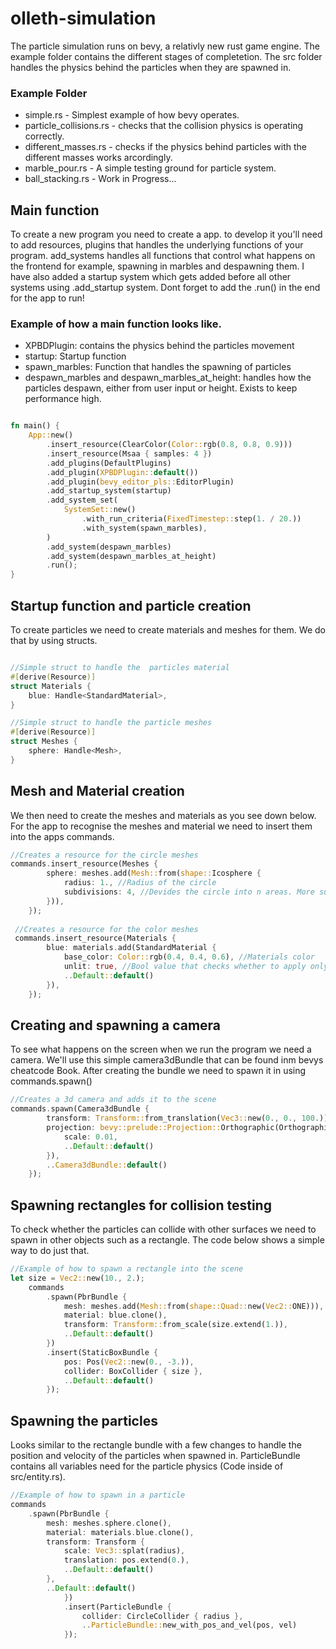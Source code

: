 # olleth-simulation
The particle simulation runs on bevy, a relativly new rust game engine. The example folder contains the different stages of completetion. The src folder handles the physics behind the particles when they are spawned in.

### Example Folder
* simple.rs - Simplest example of how bevy operates.
* particle_collisions.rs - checks that the collision physics is operating correctly.
* different_masses.rs - checks if the physics behind particles with the different masses works arcordingly.
* marble_pour.rs - A simple testing ground for particle system.
* ball_stacking.rs - Work in Progress...

## Main function
To create a new program you need to create a app. to develop it you'll need to add resources, plugins that handles the underlying functions of your program. add_systems handles all functions that control what happens on the frontend for example, spawning in marbles and despawning them. I have also added a startup system which gets added before all other systems using .add_startup system. Dont forget to add the .run() in the end for the app to run!

### Example of how a main function looks like.
* XPBDPlugin: contains the physics behind the particles movement
* startup: Startup function
* spawn_marbles: Function that handles the spawning of particles
* despawn_marbles and despawn_marbles_at_height: handles how the particles despawn, either from user input or height. Exists to keep performance high.
``` rust

fn main() {
    App::new()
        .insert_resource(ClearColor(Color::rgb(0.8, 0.8, 0.9)))
        .insert_resource(Msaa { samples: 4 })
        .add_plugins(DefaultPlugins)
        .add_plugin(XPBDPlugin::default())
        .add_plugin(bevy_editor_pls::EditorPlugin)
        .add_startup_system(startup)
        .add_system_set(
            SystemSet::new()
                .with_run_criteria(FixedTimestep::step(1. / 20.))
                .with_system(spawn_marbles),
        )
        .add_system(despawn_marbles)
        .add_system(despawn_marbles_at_height)
        .run();
}

```

## Startup function and particle creation
To create particles we need to create materials and meshes for them. We do that by using structs.
``` rust

//Simple struct to handle the  particles material
#[derive(Resource)]
struct Materials {
    blue: Handle<StandardMaterial>,
}

//Simple struct to handle the particle meshes
#[derive(Resource)]
struct Meshes {
    sphere: Handle<Mesh>,
}

```
## Mesh and Material creation
We then need to create the meshes and materials as you see down below. For the app to recognise the meshes and material we need to insert them into the apps commands.
``` rust
//Creates a resource for the circle meshes
commands.insert_resource(Meshes {
        sphere: meshes.add(Mesh::from(shape::Icosphere {
            radius: 1., //Radius of the circle
            subdivisions: 4, //Devides the circle into n areas. More subdivisions mean rounder circle
        })),
    });
 
 //Creates a resource for the color meshes
 commands.insert_resource(Materials {
        blue: materials.add(StandardMaterial {
            base_color: Color::rgb(0.4, 0.4, 0.6), //Materials color
            unlit: true, //Bool value that checks whether to apply only the base color to this material.
            ..Default::default()
        }),
    });

```
 ## Creating and spawning a camera
 To see what happens on the screen when we run the program we need a camera. We'll use this simple camera3dBundle that can be found inm bevys cheatcode Book.
 After creating the bundle we need to spawn it in using commands.spawn()
``` rust
//Creates a 3d camera and adds it to the scene
commands.spawn(Camera3dBundle {
        transform: Transform::from_translation(Vec3::new(0., 0., 100.)), //Where to position the camera
        projection: bevy::prelude::Projection::Orthographic(OrthographicProjection {
            scale: 0.01,
            ..Default::default()
        }),
        ..Camera3dBundle::default()
    });
```

 ## Spawning rectangles for collision testing
 To check whether the particles can collide with other surfaces we need to spawn in other objects such as a rectangle. The code below shows a simple way to do just that.
``` rust
//Example of how to spawn a rectangle into the scene
let size = Vec2::new(10., 2.);
    commands
        .spawn(PbrBundle {
            mesh: meshes.add(Mesh::from(shape::Quad::new(Vec2::ONE))),
            material: blue.clone(),
            transform: Transform::from_scale(size.extend(1.)),
            ..Default::default()
        })
        .insert(StaticBoxBundle {
            pos: Pos(Vec2::new(0., -3.)),
            collider: BoxCollider { size },
            ..Default::default()
        });
```
## Spawning the particles
Looks similar to the rectangle bundle with a few changes to handle the position and velocity of the particles when spawned in. ParticleBundle contains all variables need for the particle physics (Code inside of src/entity.rs).
``` rust
//Example of how to spawn in a particle
commands
    .spawn(PbrBundle {
        mesh: meshes.sphere.clone(),
        material: materials.blue.clone(),
        transform: Transform {
            scale: Vec3::splat(radius),
            translation: pos.extend(0.),
            ..Default::default()
        },
        ..Default::default()
            })
            .insert(ParticleBundle {
                collider: CircleCollider { radius },
                ..ParticleBundle::new_with_pos_and_vel(pos, vel)
            }); 
```
